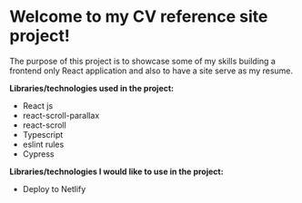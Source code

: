 # Welcome to my CV reference site project!

The purpose of this project is to showcase some of my skills building a frontend only React application 
and also to have a site serve as my resume.

**Libraries/technologies used in the project:**
- React js
- react-scroll-parallax
- react-scroll
- Typescript
- eslint rules
- Cypress

**Libraries/technologies I would like to use in the project:**
- Deploy to Netlify
